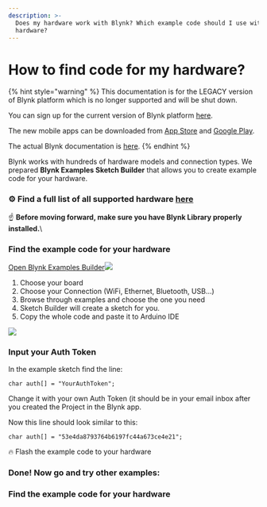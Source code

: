 ```yaml
---
description: >-
  Does my hardware work with Blynk? Which example code should I use with my
  hardware?
---
```


# How to find code for my hardware?

{% hint style="warning" %}
This documentation is for the LEGACY version of Blynk platform which is no longer supported and will be shut down.&#x20;

You can sign up for the current version of Blynk platform [here](http://blynk.cloud/dashboard/register).

The new mobile apps can be downloaded from [App Store](https://apps.apple.com/us/app/blynk-iot/id1559317868) and [Google Play](https://play.google.com/store/apps/details?id=cloud.blynk\&hl=en\&gl=US).

The actual Blynk documentation is [here](https://docs.blynk.io/).
{% endhint %}

Blynk works with hundreds of hardware models and connection types. We prepared **Blynk Examples Sketch Builder** that allows you to create example code for your hardware.

### ⚙️ Find a full list of all supported hardware [here](https://github.com/blynkkk/blynkkk.github.io/blob/master/SupportedHardware.md) <a href="#find-a-full-list-of-all-supported-hardware-here" id="find-a-full-list-of-all-supported-hardware-here"></a>

☝️ **Before moving forward, make sure you have Blynk Library properly installed.**\


### Find the example code for your hardware <a href="#find-the-example-code-for-your-hardware" id="find-the-example-code-for-your-hardware"></a>

[Open Blynk Examples Builder](http://examples.blynk.cc/)![](https://uploads.intercomcdn.com/i/o/19400959/c0c34377e80478a4a02354ca/examples2.gif)

1. Choose your board
2. Choose your Connection (WiFi, Ethernet, Bluetooth, USB...)
3. Browse through examples and choose the one you need
4. Sketch Builder will create a sketch for you.
5. Copy the whole code and paste it to Arduino IDE

![](https://uploads.intercomcdn.com/i/o/19400959/c0c34377e80478a4a02354ca/examples2.gif)

### Input your Auth Token <a href="#input-your-auth-token" id="input-your-auth-token"></a>

In the example sketch find the line:

```
char auth[] = "YourAuthToken";
```

Change it with your own Auth Token (it should be in your email inbox after you created the Project in the Blynk app.

Now this line should look similar to this:

```
char auth[] = "53e4da8793764b6197fc44a673ce4e21";
```

🔥 Flash the example code to your hardware

### Done! Now go and try other examples: <a href="#done-now-go-and-try-other-examples" id="done-now-go-and-try-other-examples"></a>

### Find the example code for your hardware <a href="#find-the-example-code-for-your-hardware" id="find-the-example-code-for-your-hardware"></a>
